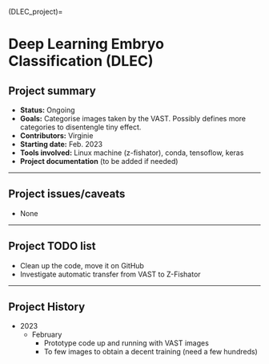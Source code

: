 (DLEC_project)=
# Deep Learning Embryo Classification (DLEC)

## Project summary
* **Status:** Ongoing
* **Goals:** Categorise images taken by the VAST. Possibly defines more categories to disentengle tiny effect.
* **Contributors:** Virginie
* **Starting date:** Feb. 2023
* **Tools involved:** Linux machine (z-fishator), conda, tensoflow, keras
* **Project documentation** (to be added if needed)

--------

## Project issues/caveats
* None

--------

## Project TODO list
* Clean up the code, move it on GitHub
* Investigate automatic transfer from VAST to Z-Fishator

--------

## Project History
* 2023
    * February 
        * Prototype code up and running with VAST images
        * To few images to obtain a decent training (need a few hundreds)


